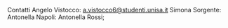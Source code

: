 Contatti
Angelo Vistocco: a.vistocco6@studenti.unisa.it
Simona Sorgente:
Antonella Napoli:
Antonella Rossi;
